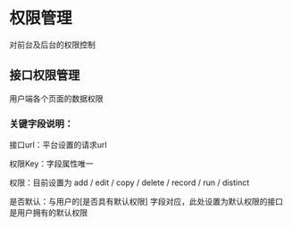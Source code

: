 # 权限管理

对前台及后台的权限控制

## 接口权限管理

用户端各个页面的数据权限

### 关键字段说明：

接口url：平台设置的请求url

权限Key：字段属性唯一

权限：目前设置为 add / edit / copy / delete / record / run / distinct

是否默认：与用户的[是否具有默认权限] 字段对应，此处设置为默认权限的接口是用户拥有的默认权限


